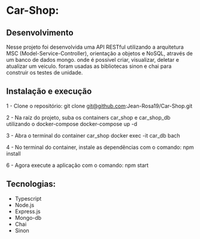 # Car-Shop:

## Desenvolvimento

Nesse projeto foi desenvolvida uma API RESTful utilizando a arquitetura MSC (Model-Service-Controller), orientação a objetos e NoSQL, através de um banco de dados mongo. onde é possivel criar, visualizar, deletar e atualizar um veiculo. foram usadas as bibliotecas sinon e chai para construir os testes de unidade.

## Instalação e execução

1 - Clone o repositório:
git clone git@github.com:Jean-Rosa19/Car-Shop.git

2 - Na raíz do projeto, suba os containers car_shop e car_shop_db utilizando o docker-compose
docker-compose up -d

3 - Abra o terminal do container car_shop
docker exec -it car_db bach

4 - No terminal do container, instale as dependências com o comando:
npm install

6 - Agora execute a aplicação com o comando:
npm start


## Tecnologias:

- Typescript
- Node.js
- Express.js
- Mongo-db
- Chai
- Sinon


